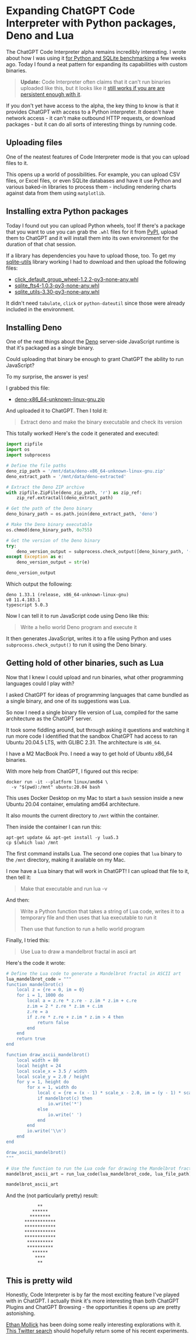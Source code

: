 # Expanding ChatGPT Code Interpreter with Python packages, Deno and Lua

The ChatGPT Code Interpreter alpha remains incredibly interesting. I wrote about how I was using it [for Python and SQLite benchmarking](https://simonwillison.net/2023/Apr/12/code-interpreter/) a few weeks ago. Today I found a neat pattern for expanding its capabilities with custom binaries.

> **Update:** Code Interpreter often claims that it can't run binaries uploaded like this, but it looks like it [still works if you are are persistent enough with it](https://twitter.com/sujantkumarkv/status/1679506468691902464).

If you don't yet have access to the alpha, the key thing to know is that it provides ChatGPT with access to a Python interpreter. It doesn't have network access - it can't make outbound HTTP requests, or download packages - but it can do all sorts of interesting things by running code.

## Uploading files

One of the neatest features of Code Interpreter mode is that you can upload files to it.

This opens up a world of possibilities. For example, you can upload CSV files, or Excel files, or even SQLite databases and have it use Python and various baked-in libraries to process them - including rendering charts against data from them using `matplotlib`.

## Installing extra Python packages

Today I found out you can upload Python wheels, too! If there's a package that you want to use you can grab the `.whl` files for it from [PyPI](https://pypi.org/), upload them to ChatGPT and it will install them into its own environment for the duration of that chat session.

If a library has dependencies you have to upload those, too. 
To get my [sqlite-utils](https://sqlite-utils.datasette.io/) library working I had to download and then upload the following files:

- [click_default_group_wheel-1.2.2-py3-none-any.whl](https://files.pythonhosted.org/packages/0b/77/dbf4952b05efe08ab0ef4be14b6137717c00d0504f5a56ee6e80c010e6d0/click_default_group_wheel-1.2.2-py3-none-any.whl)
- [sqlite_fts4-1.0.3-py3-none-any.whl](https://files.pythonhosted.org/packages/51/29/0096e8b1811aaa78cfb296996f621f41120c21c2f5cd448ae1d54979d9fc/sqlite_fts4-1.0.3-py3-none-any.whl)
- [sqlite_utils-3.30-py3-none-any.whl](https://files.pythonhosted.org/packages/0c/d4/4e27f7aeeda5b0ed9da7cacffe81f2e48cd5a4f347c72011390f04267ac4/sqlite_utils-3.30-py3-none-any.whl)

It didn't need `tabulate`, `click` or `python-dateutil` since those were already included in the environment.

## Installing Deno

One of the neat things about the [Deno](https://deno.land/) server-side JavaScript runtime is that it's packaged as a single binary.

Could uploading that binary be enough to grant ChatGPT the ability to run JavaScript?

To my surprise, the answer is yes!

I grabbed this file:

- [deno-x86_64-unknown-linux-gnu.zip](https://github.com/denoland/deno/releases/download/v1.33.1/deno-x86_64-unknown-linux-gnu.zip)

And uploaded it to ChatGPT. Then I told it:

> Extract deno and make the binary executable and check its version

This totally worked! Here's the code it generated and executed:

```python
import zipfile
import os
import subprocess

# Define the file paths
deno_zip_path = '/mnt/data/deno-x86_64-unknown-linux-gnu.zip'
deno_extract_path = '/mnt/data/deno-extracted'

# Extract the Deno ZIP archive
with zipfile.ZipFile(deno_zip_path, 'r') as zip_ref:
    zip_ref.extractall(deno_extract_path)

# Get the path of the Deno binary
deno_binary_path = os.path.join(deno_extract_path, 'deno')

# Make the Deno binary executable
os.chmod(deno_binary_path, 0o755)

# Get the version of the Deno binary
try:
    deno_version_output = subprocess.check_output([deno_binary_path, '--version'], universal_newlines=True)
except Exception as e:
    deno_version_output = str(e)

deno_version_output
```
Which output the following:
```
deno 1.33.1 (release, x86_64-unknown-linux-gnu)
v8 11.4.183.1
typescript 5.0.3
```
Now I can tell it to run JavaScript code using Deno like this:

> Write a hello world Deno program and execute it

It then generates JavaScript, writes it to a file using Python and uses `subprocess.check_output()` to run it using the Deno binary.

## Getting hold of other binaries, such as Lua

Now that I knew I could upload and run binaries, what other programming languages could I play with?

I asked ChatGPT for ideas of programming languages that came bundled as a single binary, and one of its suggestions was Lua.

So now I need a single binary file version of Lua, compiled for the same architecture as the ChatGPT server.

It took some fiddling around, but through asking it questions and watching it run more code I identified that the sandbox ChatGPT had access to ran Ubuntu 20.04.5 LTS, with GLIBC 2.31. The architecture is `x86_64`.

I have a M2 MacBook Pro. I need a way to get hold of Ubuntu x86_64 binaries.

With more help from ChatGPT, I figured out this recipe:

```
docker run -it --platform linux/amd64 \
  -v "$(pwd):/mnt" ubuntu:20.04 bash
```
This uses Docker Desktop on my Mac to start a `bash` session inside a new Ubuntu 20.04 container, emulating amd64 architecture.

It also mounts the current directory to `/mnt` within the container.

Then inside the container I can run this:

```
apt-get update && apt-get install -y lua5.3
cp $(which lua) /mnt
```
The first command installs Lua. The second one copies that `lua` binary to the `/mnt` directory, making it available on my Mac.

I now have a Lua binary that will work in ChatGPT! I can upload that file to it, then tell it:

> Make that executable and run lua -v

And then:

> Write a Python function that takes a string of Lua code, writes it to a temporary file and then uses that lua executable to run it
>
> Then use that function to run a hello world program

Finally, I tried this:

> Use Lua to draw a mandelbrot fractal in ascii art

Here's the code it wrote:

```python
# Define the Lua code to generate a Mandelbrot fractal in ASCII art
lua_mandelbrot_code = """
function mandelbrot(c)
    local z = {re = 0, im = 0}
    for i = 1, 1000 do
        local a = z.re * z.re - z.im * z.im + c.re
        z.im = 2 * z.re * z.im + c.im
        z.re = a
        if z.re * z.re + z.im * z.im > 4 then
            return false
        end
    end
    return true
end

function draw_ascii_mandelbrot()
    local width = 80
    local height = 24
    local scale_x = 3.5 / width
    local scale_y = 2.0 / height
    for y = 1, height do
        for x = 1, width do
            local c = {re = (x - 1) * scale_x - 2.0, im = (y - 1) * scale_y - 1.0}
            if mandelbrot(c) then
                io.write('*')
            else
                io.write(' ')
            end
        end
        io.write('\\n')
    end
end

draw_ascii_mandelbrot()
"""

# Use the function to run the Lua code for drawing the Mandelbrot fractal in ASCII art
mandelbrot_ascii_art = run_lua_code(lua_mandelbrot_code, lua_file_path)

mandelbrot_ascii_art
```
And the (not particularly pretty) result:

```
            **
          ******
         ********
       ************
       ************
       ************
       ************
        **********
        **********
          ******
           ****
            **
```
## This is pretty wild

Honestly, Code Interpreter is by far the most exciting feature I've played with in ChatGPT. I actually think it's more interesting than both ChatGPT Plugins and ChatGPT Browsing - the opportunities it opens up are pretty astonishing.

[Ethan Mollick](https://twitter.com/emollick) has been doing some really interesting explorations with it. [This Twitter search](https://twitter.com/search?q=(from%3Aemollick)%20until%3A2023-05-01&src=typed_query&f=live) should hopefully return some of his recent experiments.
